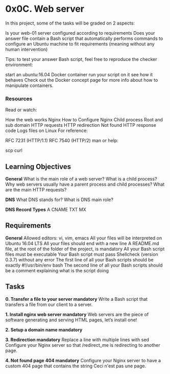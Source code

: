 # 0x0C. Web server

In this project, some of the tasks will be graded on 2 aspects:

Is your web-01 server configured according to requirements
Does your answer file contain a Bash script that automatically performs commands to configure an Ubuntu machine to fit requirements (meaning without any human intervention)

Tips: to test your answer Bash script, feel free to reproduce the checker environment:

start an ubuntu:16.04 Docker container
run your script on it
see how it behaves
Check out the Docker concept page for more info about how to manipulate containers.

### Resources
Read or watch:

How the web works
Nginx
How to Configure Nginx
Child process
Root and sub domain
HTTP requests
HTTP redirection
Not found HTTP response code
Logs files on Linux
For reference:

RFC 7231 (HTTP/1.1)
RFC 7540 (HTTP/2)
man or help:

scp
curl

## Learning Objectives

**General**
What is the main role of a web server?
What is a child process?
Why web servers usually have a parent process and child processes?
What are the main HTTP requests?

**DNS**
What DNS stands for?
What is DNS main role?

**DNS Record Types**
A
CNAME
TXT
MX

## Requirements

**General**
Allowed editors: vi, vim, emacs
All your files will be interpreted on Ubuntu 16.04 LTS
All your files should end with a new line
A README.md file, at the root of the folder of the project, is mandatory
All your Bash script files must be executable
Your Bash script must pass Shellcheck (version 0.3.7) without any error
The first line of all your Bash scripts should be exactly #!/usr/bin/env bash
The second line of all your Bash scripts should be a comment explaining what is the script doing

## Tasks

**0. Transfer a file to your server mandatory**
Write a Bash script that transfers a file from our client to a server.

**1. Install nginx web server mandatory**
Web servers are the piece of software generating and serving HTML pages, let’s install one!

**2. Setup a domain name mandatory**

**3. Redirection mandatory**
Replace a line with multiple lines with sed
Configure your Nginx server so that /redirect_me is redirecting to another page.

**4. Not found page 404 mandatory**
Configure your Nginx server to have a custom 404 page that contains the string Ceci n'est pas une page.